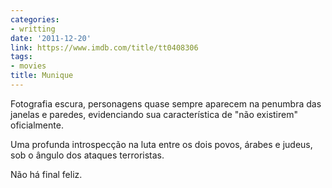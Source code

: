 ```yaml
---
categories:
- writting
date: '2011-12-20'
link: https://www.imdb.com/title/tt0408306
tags:
- movies
title: Munique
---
```


Fotografia escura, personagens quase sempre aparecem na penumbra das janelas e paredes, evidenciando sua característica de "não existirem" oficialmente.

Uma profunda introspecção na luta entre os dois povos, árabes e judeus, sob o ângulo dos ataques terroristas.

Não há final feliz.

